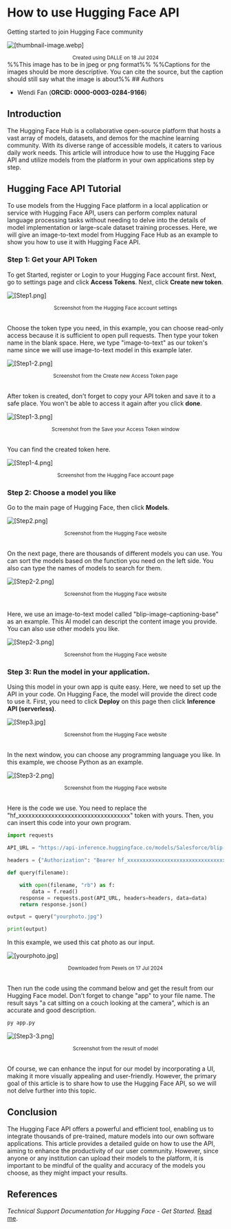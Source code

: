 # How to use Hugging Face API

Getting started to join Hugging Face community

![[thumbnail-image.webp]](../img/images-wendi/thumbnail-image.webp)
<div align="center"><small>Created using DALLE on 18 Jul 2024</small></div>
%%This image has to be in jpeg or png format%%
%%Captions for the images should be more descriptive. You can cite the source, but the caption should still say what the image is about%%
## Authors

- Wendi Fan (**ORCID: 0000-0003-0284-9166**)

## Introduction

The Hugging Face Hub is a collaborative open-source platform that hosts a vast array of models, datasets, and demos for the machine learning community. With its diverse range of accessible models, it caters to various daily work needs. This article will introduce how to use the Hugging Face API and utilize models from the platform in your own applications step by step.

## Hugging Face API Tutorial

To use models from the Hugging Face platform in a local application or service with Hugging Face API, users can perform complex natural language processing tasks without needing to delve into the details of model implementation or large-scale dataset training processes. Here, we will give an image-to-text model from Hugging Face Hub as an example to show you how to use it with Hugging Face API.

### Step 1: Get your API Token

To get Started, register or Login to your Hugging Face account first. Next, go to settings page and click **Access Tokens**. Next, click **Create new token**.

![[Step1.png]](../img/images-wendi/Step1.png)
<div align="center"><small>Screenshot from the Hugging Face account settings</small></div><br>

Choose the token type you need, in this example, you can choose read-only access because it is sufficient to open pull requests. Then type your token name in the blank space. Here, we type "image-to-text" as our token's name since we will use image-to-text model in this example later.

![[Step1-2.png]](../img/images-wendi/Step1-2.png)
<div align="center"><small>Screenshot from the Create new Access Token page</small></div><br>

After token is created, don't forget to copy your API token and save it to a safe place. You won't be able to access it again after you click **done**.<br>

![[Step1-3.png]](../img/images-wendi/Step1-3.png)
<div align="center"><small>Screenshot from the Save your Access Token window</small></div><br>

You can find the created token here.

![[Step1-4.png]](../img/images-wendi/Step1-4.png)
<div align="center"><small>Screenshot from the Hugging Face account page</small></div>

### Step 2: Choose a model you like

Go to the main page of Hugging Face, then click **Models**.

![[Step2.png]](../img/images-wendi/Step2.png)
<div align="center"><small>Screenshot from the Hugging Face website</small></div><br>

On the next page, there are thousands of different models you can use. You can sort the models based on the function you need on the left side. You also can type the names of models to search for them.<br>

![[Step2-2.png]](../img/images-wendi/Step2-2.png)
<div align="center"><small>Screenshot from the Hugging Face website</small></div><br>

Here, we use an image-to-text model called "blip-image-captioning-base" as an example. This AI model can descript the content image you provide. You can also use other models you like.<br>

![[Step2-3.png]](../img/images-wendi/Step2-3.png)
<div align="center"><small>Screenshot from the Hugging Face website</small></div>

### Step 3: Run the model in your application.

Using this model in your own app is quite easy. Here, we need to set up the API in your code. On Hugging Face, the model will provide the direct code to use it. First, you need to click **Deploy** on this page then click **Inference API (serverless)**.<br>

![[Step3.jpg]](../img/images-wendi/Step3.jpg)
<div align="center"><small>Screenshot from the Hugging Face website</small></div><br>

In the next window, you can choose any programming language you like. In this example, we choose Python as an example.<br>

![[Step3-2.png]](../img/images-wendi/Step3-2.png)
<div align="center"><small>Screenshot from the Hugging Face website</small></div><br>

Here is the code we use. You need to replace the "hf_xxxxxxxxxxxxxxxxxxxxxxxxxxxxxxxxxx" token with yours. Then, you can insert this code into your own program.

```python 
import requests

API_URL = "https://api-inference.huggingface.co/models/Salesforce/blip-image-captioning-base"

headers = {"Authorization": "Bearer hf_xxxxxxxxxxxxxxxxxxxxxxxxxxxxxxxxxx"}

def query(filename):

    with open(filename, "rb") as f:
        data = f.read()
    response = requests.post(API_URL, headers=headers, data=data)
    return response.json()

output = query("yourphoto.jpg")

print(output)
```

In this example, we used this cat photo as our input.

![[yourphoto.jpg]](../img/images-wendi/yourphoto.jpg)
<div align="center"><small>Downloaded from Pexels on 17 Jul 2024</small></div><br>

Then run the code using the command below and get the result from our Hugging Face model. Don't forget to change "app" to your file name. The result says "a cat sitting on a couch looking at the camera", which is an accurate and good description.

```python 
py app.py
```

![[Step3-3.png]](../img/images-wendi/Step3-3.png)
<div align="center"><small>Screenshot from the result of model</small></div><br>

Of course, we can enhance the input for our model by incorporating a UI, making it more visually appealing and user-friendly. However, the primary goal of this article is to share how to use the Hugging Face API, so we will not delve further into this topic.

## Conclusion

The Hugging Face API offers a powerful and efficient tool, enabling us to integrate thousands of pre-trained, mature models into our own software applications. This article provides a detailed guide on how to use the API, aiming to enhance the productivity of our user community. However, since anyone or any institution can upload their models to the platform, it is important to be mindful of the quality and accuracy of the models you choose, as they might impact your results.

## References

*Technical Support Documentation for Hugging Face - Get Started.* [Read me](https://huggingface.co/docs/api-inference/en/quicktour#overview).